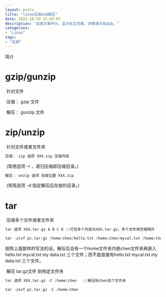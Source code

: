 ```yaml
---
layout: posts
title: "linux压缩and解压"
date: 2022-10-29 15:42:07
description: "这是文章开头，显示在主页面，详情请点击此处。"
categories: 
- "Linux"
tags:
- "压缩"
---
```


简介 <!--more-->

# gzip/gunzip

​		针对文件

​		压缩：   gzip 文件

​		解压：   gunzip 文件

# zip/unzip

​		针对文件或者文件夹

```sql
压缩： zip 选项 XXX.zip 压缩内容 
```

​	   (常用选项 -r ，递归压缩即压缩目录。)

```sql
解压： unzip 选项 存放位置 XXX.zip   
```

​	  (常用选项 -d 指定解压后存放的目录。)

# tar	

​		压缩多个文件或者文件夹

```sql
tar 选项 XXX.tar.gz A B C D //打包多个内容为XXX.tar.gz，多个文件用空格隔开
```

```sql
tar -zcvf pc.tar.gz /home/chen/hello.txt /home/chen/mycal.txt /home/chen/mydata.txt
```

​		按照上面那样的写法的话，解压后会有一个home文件夹内嵌chen文件夹再嵌入hello.txt mycal.txt my data.txt 三个文件；而不是直接有hello.txt mycal.txt my data.txt 三个文件。

​		解压 tar.gz文件 到特定文件夹

```sql
tar 选项 XXX.tar.gz -C /home/chen   //解压到chen这个文件夹
```

```sql
tar -zxvf pc.tar.gz -C /home/chen
```

